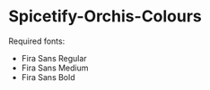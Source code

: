 # Spicetify-Orchis-Colours


Required fonts:
 - Fira Sans Regular
 - Fira Sans Medium
 - Fira Sans Bold
